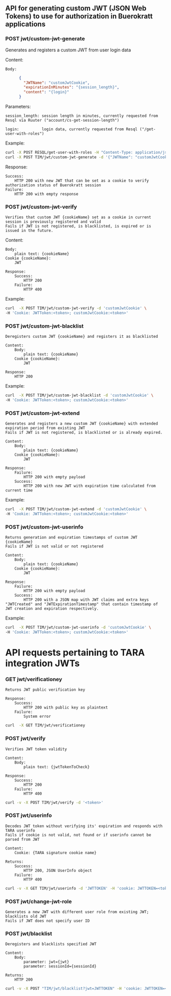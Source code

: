 ## API for generating custom JWT (JSON Web Tokens) to use for authorization in Buerokratt applications

### POST jwt/custom-jwt-generate
Generates and registers a custom JWT from user login data

Content:
   
    Body: 
```json
      {
        "JWTName": "customJwtCookie",
        "expirationInMinutes": "{session_length}",
        "content": "{login}"
      }
```
Parameters:

    session_length: session length in minutes, currently requested from Resql via Ruuter ("account/cs-get-session-length")

    login:			login data, currently requested from Resql ("/get-user-with-roles")

Example:

```bash
curl -X POST RESQL/get-user-with-roles -H "Content-Type: application/json" -d '{"login":"EE30303039914"}'
curl -X POST TIM/jwt/custom-jwt-generate -d '{"JWTName": "customJwtCookie", "expirationInMinutes": 1280, "content" : {"login":"EE30303039914","firstName":"DELETE","lastName":"ME","idCode":"EE30303039914","displayName":"deleteMe","csaTitle":"","csaEmail":"delete@m.ee","authorities":["ROLE_ADMINISTRATOR"]} }' -H "Content-type: application/json"
```

Response:

    Success:
        HTTP 200 with new JWT that can be set as a cookie to verify authorization status of Buerokratt session
    Failure:
        HTTP 200 with empty response



### POST jwt/custom-jwt-verify
	Verifies that custom JWT {cookieName} set as a cookie in current session is previously registered and valid
	Fails if JWT is not registered, is blacklisted, is expired or is issued in the future.

Content:

    Body:
        plain text: {cookieName}
    Cookie {cookieName}:
        JWT

	Response:
		Success:
			HTTP 200 
		Failure:
			HTTP 400

Example:

```bash
curl  -X POST TIM/jwt/custom-jwt-verify -d 'customJwtCookie' \
-H 'Cookie: JWTToken:<token>; customJwtCookie:<token>'
```

### POST jwt/custom-jwt-blacklist
	Deregisters custom JWT {cookieName} and registers it as blacklisted

	Content:
		Body:
			plain text: {cookieName}
		Cookie {cookieName}:
			JWT

	Response:
		HTTP 200 



Example:

```bash
curl  -X POST TIM/jwt/custom-jwt-blacklist -d 'customJwtCookie' \
-H 'Cookie: JWTToken:<token>; customJwtCookie:<token>'
```

### POST jwt/custom-jwt-extend
	Generates and registers a new custom JWT {cookieName} with extended expiration period from existing JWT
	Fails if JWT is not registered, is blacklisted or is already expired.

	Content:
		Body:
			plain text: {cookieName}
		Cookie {cookieName}:
			JWT

	Response:
		Failure: 
			HTTP 200 with empty payload
		Success:
			HTTP 200 with new JWT with expiration time calculated from current time

Example:

```bash
curl  -X POST TIM/jwt/custom-jwt-extend -d 'customJwtCookie' \
-H 'Cookie: JWTToken:<token>; customJwtCookie:<token>'
```

### POST jwt/custom-jwt-userinfo
	Returns generation and expiration timestamps of custom JWT {cookieName}
	Fails if JWT is not valid or not registered

	Content:
		Body:
			plain text: {cookieName}
		Cookie {cookieName}:
			JWT	

	Response:
		Failure:
			HTTP 200 with empty payload
		Success:
			HTTP 200 with a JSON map with JWT claims and extra keys "JWTCreated" and "JWTExpirationTimestamp" that contain timestamp of JWT creation and expiration respectively.
Example:

```bash
curl  -X POST TIM/jwt/custom-jwt-userinfo -d 'customJwtCookie' \
-H 'Cookie: JWTToken:<token>; customJwtCookie:<token>'
```


# API requests pertaining to TARA integration JWTs 

### GET jwt/verificationey
	Returns JWT public verification key

	Response:
		Success: 
			HTTP 200 with public key as plaintext
		Failure:
			System error

```bash
curl  -X GET TIM/jwt/verificationey
```

### POST jwt/verify
	Verifies JWT token validity

	Content:
		Body:
			plain text: {jwtTokenToCheck}

	Response:
		Success:
			HTTP 200
		Failure:
			HTTP 400

```bash
curl -v -X POST TIM/jwt/verify -d '<token>'
```

### POST jwt/userinfo
	Decodes JWT token without verifying its' expiration and responds with TARA userinfo
	Fails if cookie is not valid, not found or if userinfo cannot be parsed from JWT

	Content:
		Cookie: {TARA signature cookie name}

	Returns:
		Success:
			HTTP 200, JSON UserInfo object
		Failure:
			HTTP 400

```bash
curl -v -X GET TIM/jwt/userinfo -d 'JWTTOKEN' -H 'cookie: JWTTOKEN=<token>'
```

### POST jwt/change-jwt-role
	Generates a new JWT with different user role from existing JWT; blacklists old JWT
	Fails if JWT does not specify user ID 


### POST jwt/blacklist
	Deregisters and blacklists specified JWT

	Content:
		Body:
			parameter: jwt={jwt}
			parameter: sessionId={sessionId}

	Returns:
		HTTP 200

```bash
curl -v -X POST "TIM/jwt/blacklist?jwt=JWTTOKEN" -H 'cookie: JWTTOKEN=<token>'
```
